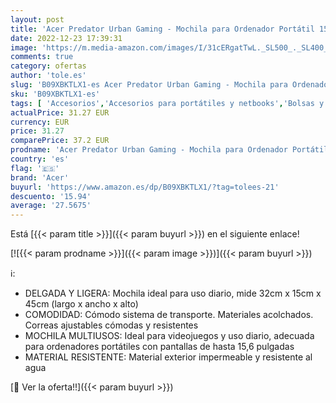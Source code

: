 ```yaml
---
layout: post
title: 'Acer Predator Urban Gaming - Mochila para Ordenador Portátil 15 6 Pulgadas  Correas Ajustables  Tejido Impermeable  Bolsillos  Ideal para Viajes  Trabajo  Universidad  Escuela  Color Gris y Negro'
date: 2022-12-23 17:39:31
image: 'https://m.media-amazon.com/images/I/31cERgatTwL._SL500_._SL400_.jpg'
comments: true
category: ofertas
author: 'tole.es'
slug: 'B09XBKTLX1-es Acer Predator Urban Gaming - Mochila para Ordenador...'
sku: 'B09XBKTLX1-es'
tags: [ 'Accesorios','Accesorios para portátiles y netbooks','Bolsas y fundas para portátiles y netbooks','Informática','Mochilas para portátiles y netbooks','acer','mochila','🇪🇸', ]
actualPrice: 31.27 EUR
currency: EUR
price: 31.27
comparePrice: 37.2 EUR
prodname: 'Acer Predator Urban Gaming - Mochila para Ordenador Portátil 15 6 Pulgadas  Correas Ajustables  Tejido Impermeable  Bolsillos  Ideal para Viajes  Trabajo  Universidad  Escuela  Color Gris y Negro'
country: 'es'
flag: '🇪🇸'
brand: 'Acer'
buyurl: 'https://www.amazon.es/dp/B09XBKTLX1/?tag=tolees-21'
descuento: '15.94'
average: '27.5675'
---
```


Está [{{< param title >}}]({{< param buyurl >}}) en el siguiente enlace!

[![{{< param prodname >}}]({{< param image >}})]({{< param buyurl >}})

ℹ️:

- DELGADA Y LIGERA: Mochila ideal para uso diario, mide 32cm x 15cm x 45cm (largo x ancho x alto)
- COMODIDAD: Cómodo sistema de transporte. Materiales acolchados. Correas ajustables cómodas y resistentes
- MOCHILA MULTIUSOS: Ideal para videojuegos y uso diario, adecuada para ordenadores portátiles con pantallas de hasta 15,6 pulgadas
- MATERIAL RESISTENTE: Material exterior impermeable y resistente al agua

[🛒 Ver la oferta!!]({{< param buyurl >}})
